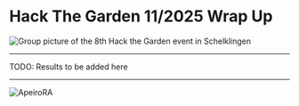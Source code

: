 # Hack The Garden 11/2025 Wrap Up

![Group picture of the 8th Hack the Garden event in Schelklingen](./group-picture.png)

<hr />

TODO: Results to be added here

<hr />

![ApeiroRA](https://apeirora.eu/assets/img/BMWK-EU.png)
